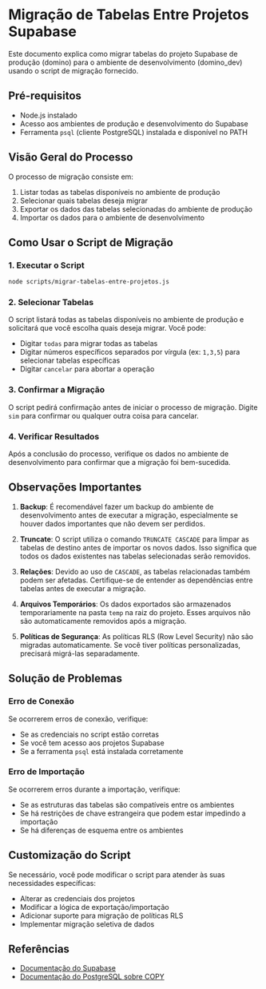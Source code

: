 # Migração de Tabelas Entre Projetos Supabase

Este documento explica como migrar tabelas do projeto Supabase de produção (domino) para o ambiente de desenvolvimento (domino_dev) usando o script de migração fornecido.

## Pré-requisitos

- Node.js instalado
- Acesso aos ambientes de produção e desenvolvimento do Supabase
- Ferramenta `psql` (cliente PostgreSQL) instalada e disponível no PATH

## Visão Geral do Processo

O processo de migração consiste em:

1. Listar todas as tabelas disponíveis no ambiente de produção
2. Selecionar quais tabelas deseja migrar
3. Exportar os dados das tabelas selecionadas do ambiente de produção
4. Importar os dados para o ambiente de desenvolvimento

## Como Usar o Script de Migração

### 1. Executar o Script

```bash
node scripts/migrar-tabelas-entre-projetos.js
```

### 2. Selecionar Tabelas

O script listará todas as tabelas disponíveis no ambiente de produção e solicitará que você escolha quais deseja migrar. Você pode:

- Digitar `todas` para migrar todas as tabelas
- Digitar números específicos separados por vírgula (ex: `1,3,5`) para selecionar tabelas específicas
- Digitar `cancelar` para abortar a operação

### 3. Confirmar a Migração

O script pedirá confirmação antes de iniciar o processo de migração. Digite `sim` para confirmar ou qualquer outra coisa para cancelar.

### 4. Verificar Resultados

Após a conclusão do processo, verifique os dados no ambiente de desenvolvimento para confirmar que a migração foi bem-sucedida.

## Observações Importantes

1. **Backup**: É recomendável fazer um backup do ambiente de desenvolvimento antes de executar a migração, especialmente se houver dados importantes que não devem ser perdidos.

2. **Truncate**: O script utiliza o comando `TRUNCATE CASCADE` para limpar as tabelas de destino antes de importar os novos dados. Isso significa que todos os dados existentes nas tabelas selecionadas serão removidos.

3. **Relações**: Devido ao uso de `CASCADE`, as tabelas relacionadas também podem ser afetadas. Certifique-se de entender as dependências entre tabelas antes de executar a migração.

4. **Arquivos Temporários**: Os dados exportados são armazenados temporariamente na pasta `temp` na raiz do projeto. Esses arquivos não são automaticamente removidos após a migração.

5. **Políticas de Segurança**: As políticas RLS (Row Level Security) não são migradas automaticamente. Se você tiver políticas personalizadas, precisará migrá-las separadamente.

## Solução de Problemas

### Erro de Conexão

Se ocorrerem erros de conexão, verifique:

- Se as credenciais no script estão corretas
- Se você tem acesso aos projetos Supabase
- Se a ferramenta `psql` está instalada corretamente

### Erro de Importação

Se ocorrerem erros durante a importação, verifique:

- Se as estruturas das tabelas são compatíveis entre os ambientes
- Se há restrições de chave estrangeira que podem estar impedindo a importação
- Se há diferenças de esquema entre os ambientes

## Customização do Script

Se necessário, você pode modificar o script para atender às suas necessidades específicas:

- Alterar as credenciais dos projetos
- Modificar a lógica de exportação/importação
- Adicionar suporte para migração de políticas RLS
- Implementar migração seletiva de dados

## Referências

- [Documentação do Supabase](https://supabase.com/docs)
- [Documentação do PostgreSQL sobre COPY](https://www.postgresql.org/docs/current/sql-copy.html)